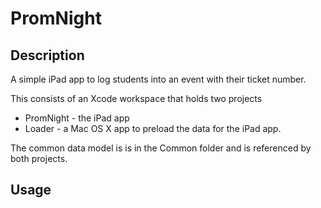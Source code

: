 # PromNight

## Description

A simple iPad app to log students into an event with their ticket number.

This consists of an Xcode workspace that holds two projects

- PromNight - the iPad app
- Loader - a Mac OS X app to preload the data for the iPad app.

The common data model is is in the Common folder and is referenced by both
projects.

## Usage

<Need to fill this in>
